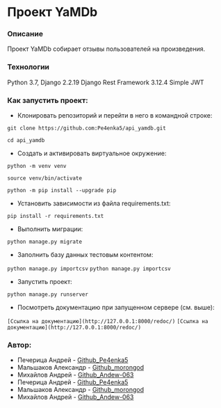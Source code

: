 # Проект YaMDb

### Описание
Проект YaMDb собирает отзывы пользователей на произведения.

### Технологии
Python 3.7,
Django 2.2.19
Django Rest Framework 3.12.4
Simple JWT
### Как запустить проект:
- Клонировать репозиторий и перейти в него в командной строке:

```git clone https://github.com:Pe4enka5/api_yamdb.git```

```cd api_yamdb```

- Cоздать и активировать виртуальное окружение:

```python -m venv venv```

```source venv/bin/activate```

```python -m pip install --upgrade pip```

- Установить зависимости из файла requirements.txt:

```pip install -r requirements.txt```

- Выполнить миграции:

```python manage.py migrate```

- Заполнить базу данных тестовым контентом:

```python manage.py importcsv```
```python manage.py importcsv```

- Запустить проект:

```python manage.py runserver```

- Посмотреть документацию при запущенном сервере (см. выше):

```[Ссылка на документацию](http://127.0.0.1:8000/redoc/)```
```[Ссылка на документацию](http://127.0.0.1:8000/redoc/)```

### Автор:
- Печерица Андрей - [Github_Pe4enka5](https://github.com/Pe4enka5)
- Мальшаков Александр - [Github_morongod](https://github.com/morongod)
- Михайлов Андрей - [Github_Andew-063](https://github.com/Andew-063)
- Печерица Андрей - [Github_Pe4enka5](https://github.com/Pe4enka5)
- Мальшаков Александр - [Github_morongod](https://github.com/morongod)
- Михайлов Андрей - [Github_Andew-063](https://github.com/Andew-063)